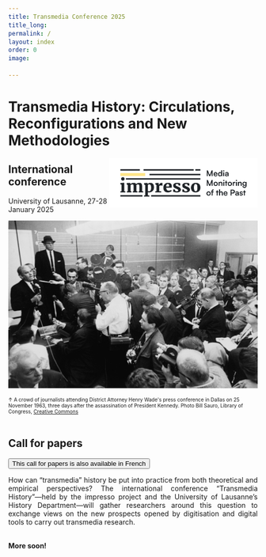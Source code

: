 ```yaml
---
title: Transmedia Conference 2025
title_long: 
permalink: /
layout: index
order: 0
image: 

---
```

# Transmedia History: Circulations, Reconfigurations and New Methodologies
<img src="images/impresso.png" alt="image" width="300" height="auto" align="right">

## International conference
University of Lausanne, 27-28 January 2025

![Transmedia Conference](images/transmediaconference2025.jpg)
<div style="font-size: x-small">↑ A crowd of journalists attending District Attorney Henry Wade's press conference in Dallas on 25 November 1963, three days after the assassination of President Kennedy. Photo Bill Sauro, Library of Congress, <a href="https://commons.wikimedia.org/wiki/File:Henry_Wade_1963_press_conference_NYWTS.jpg">Creative Commons</a></div><br>

## Call for papers
<button class="button button1" onclick="window.location.href='https://www.impresso-project.ch';">This call for papers is also available in French</button>

<div style="text-align: justify"> How can “transmedia” history be put into practice from both theoretical and empirical perspectives? The international conference “Transmedia History”—held by the impresso project and the University of Lausanne’s History Department—will gather researchers around this question to exchange views on the new prospects opened by digitisation and digital tools to carry out transmedia research.</div><br>


**More soon!**
